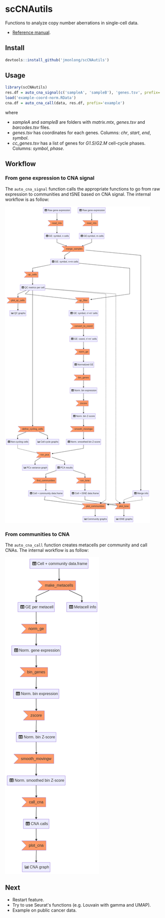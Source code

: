 # scCNAutils
Functions to analyze copy number aberrations in single-cell data. 

- [Reference manual](docs/scCNAutils-manual.pdf).

## Install

```r
devtools::install_github('jmonlong/scCNAutils')
```

## Usage

```r
library(scCNAutils)
res.df = auto_cna_signal(c('sampleA', 'sampleB'), 'genes.tsv', prefix='example', cell_cycle='cc_genes.tsv')
load('example-coord-norm.RData')
cna.df = auto_cna_call(data, res.df, prefix='example')
```

where 

- *sampleA* and *sampleB* are folders with *matrix.mtx*, *genes.tsv* and *barcodes.tsv* files.
- *genes.tsv* has coordinates for each genes. Columns: *chr*, *start*, *end*, *symbol*.
- *cc_genes.tsv* has a list of genes for *G1.S*/*G2.M* cell-cycle phases. Columns: *symbol*, *phase*.

## Workflow

### From gene expression to CNA signal

The `auto_cna_signal` function calls the appropriate functions to go from raw expression to communities and tSNE based on CNA signal.
The internal workflow is as follow:

![](docs/flowchart-cnasignal.png)

### From communities to CNA

The `auto_cna_call` function creates metacells per community and call CNAs.
The internal workflow is as follow:

![](docs/flowchart-cnacalling.png)


## Next

- Restart feature.
- Try to use Seurat's functions (e.g. Louvain with gamma and UMAP).
- Example on public cancer data.
